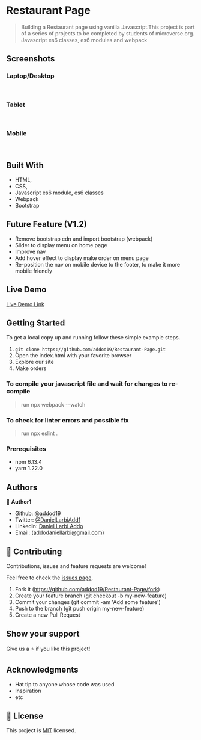 # Restaurant Page 

> Building a Restaurant page using vanilla Javascript.This project is part of a series of projects to be completed by students of microverse.org. Javascript es6 classes, es6 modules and webpack



## Screenshots

### Laptop/Desktop
<img src='dist/images/ss1.PNG' alt="">
<img src='dist/images/ss2.PNG' alt="">
<img src='dist/images/sss.PNG' alt="">

### Tablet
<img src='dist/images/ss7.PNG' alt="">
<img src='dist/images/ss8.PNG' alt="">
<img src='dist/images/sss2.PNG' alt="">

### Mobile
<img src='dist/images/ss4.PNG' alt="">
<img src='dist/images/ss5.PNG' alt="">
<img src='dist/images/sss1.PNG' alt="">


## Built With

- HTML,
- CSS,
- Javascript es6 module, es6 classes
- Webpack
- Bootstrap

## Future Feature (V1.2)

- Remove bootstrap cdn and import bootstrap (webpack)
- Slider to display menu on home page
- Improve nav
- Add hover effect to display make order on menu page
- Re-position the nav on mobile device to the footer, to make it more mobile friendly


## Live Demo

[Live Demo Link](https://addod19.github.io/Restaurant-Page/)


## Getting Started

To get a local copy up and running follow these simple example steps.

1. ``` git clone https://github.com/addod19/Restaurant-Page.git ```
2. Open the index.html with your favorite browser
3. Explore our site
4. Make orders

### To compile your javascript file and wait for changes to re-compile

> run npx webpack --watch 

### To check for linter errors and possible fix
> run npx eslint .


### Prerequisites

- npm 6.13.4
- yarn 1.22.0

## Authors

👤 **Author1**

- Github: [@addod19](https://github.com/addod19)
- Twitter: [@DanielLarbiAdd1](https://twitter.com/DanielLarbiAdd1)
- Linkedin: [Daniel Larbi Addo](https://linkedin.com/in/daniel-larbi-addo/)
- Email: (addodaniellarbi@gmail.com)


## 🤝 Contributing

Contributions, issues and feature requests are welcome!

Feel free to check the [issues page](https://github.com/addod19/Restaurant-Page/issues).


1. Fork it (https://github.com/addod19/Restaurant-Page/fork)
2. Create your feature branch (git checkout -b my-new-feature)
3. Commit your changes (git commit -am 'Add some feature')
4. Push to the branch (git push origin my-new-feature)
5. Create a new Pull Request

## Show your support

Give us a ⭐️ if you like this project!

## Acknowledgments

- Hat tip to anyone whose code was used
- Inspiration
- etc

## 📝 License

This project is [MIT](lic.url) licensed.
